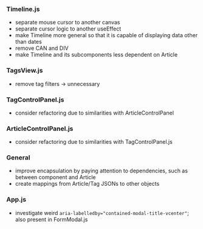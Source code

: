 ### Timeline.js
- separate mouse cursor to another canvas
- separate cursor logic to another useEffect
- make Timeline more general so that it is capable of displaying data other than dates
- remove CAN and DIV
- make Timeline and its subcomponents less dependent on Article

### TagsView.js
- remove tag filters -> unnecessary

### TagControlPanel.js
- consider refactoring due to similarities with ArticleControlPanel

### ArticleControlPanel.js
- consider refactoring due to similarities with TagControlPanel.js

### General
- improve encapsulation by paying attention to dependencies, such as between component and Article
- create mappings from Article/Tag JSONs to other objects

### App.js
- investigate weird `aria-labelledby="contained-modal-title-vcenter"`; also present in FormModal.js
